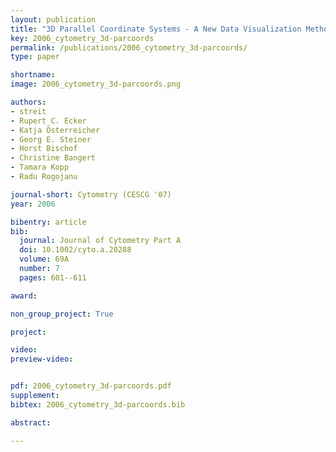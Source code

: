 ```yaml
---
layout: publication
title: "3D Parallel Coordinate Systems - A New Data Visualization Method in the Context of Microscopy-Based Multicolor Tissue Cytometry"
key: 2006_cytometry_3d-parcoords
permalink: /publications/2006_cytometry_3d-parcoords/
type: paper

shortname:
image: 2006_cytometry_3d-parcoords.png

authors:
- streit
- Rupert C. Ecker
- Katja Österreicher
- Georg E. Steiner
- Horst Bischof
- Christine Bangert
- Tamara Kopp
- Radu Rogojanu

journal-short: Cytometry (CESCG '07)
year: 2006

bibentry: article
bib:
  journal: Journal of Cytometry Part A
  doi: 10.1002/cyto.a.20288
  volume: 69A
  number: 7
  pages: 601--611

award: 

non_group_project: True

project:

video:
preview-video:


pdf: 2006_cytometry_3d-parcoords.pdf
supplement:
bibtex: 2006_cytometry_3d-parcoords.bib

abstract: 

---
```



